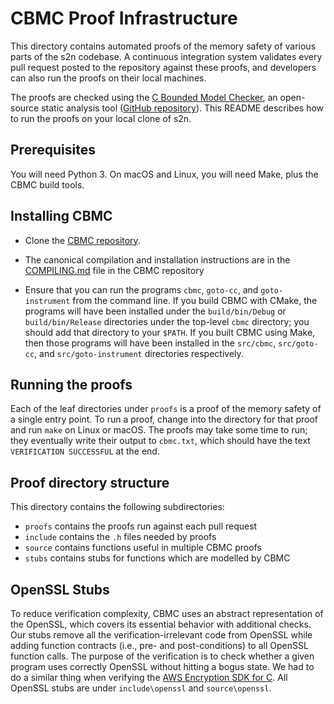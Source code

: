 CBMC Proof Infrastructure
=========================

This directory contains automated proofs of the memory safety of various parts
of the s2n codebase. A continuous integration system validates every
pull request posted to the repository against these proofs, and developers can
also run the proofs on their local machines.

The proofs are checked using the
[C Bounded Model Checker](http://www.cprover.org/cbmc/), an open-source static
analysis tool
([GitHub repository](https://github.com/diffblue/cbmc)). This README describes
how to run the proofs on your local clone of s2n.


Prerequisites
-------------

You will need Python 3.
On macOS and Linux, you will need Make, plus the CBMC build tools.


Installing CBMC
---------------

- Clone the [CBMC repository](https://github.com/diffblue/cbmc).

- The canonical compilation and installation instructions are in the
  [COMPILING.md](https://github.com/diffblue/cbmc/blob/develop/COMPILING.md)
  file in the CBMC repository

- Ensure that you can run the programs `cbmc`, `goto-cc`, and `goto-instrument` from the command line.
  If you build CBMC with CMake, the programs will have been installed under the
  `build/bin/Debug` or `build/bin/Release` directories under the top-level `cbmc` directory; you
  should add that directory to your `$PATH`.
  If you built CBMC using Make, then those programs will have been installed in the `src/cbmc`, `src/goto-cc`, and `src/goto-instrument` directories respectively.


Running the proofs
------------------

Each of the leaf directories under `proofs` is a proof of the memory safety of a single entry point.
To run a proof, change into the directory for that proof and run `make` on Linux or macOS.
The proofs may take some time to run; they eventually write their output to `cbmc.txt`, which should have the text `VERIFICATION SUCCESSFUL` at the end.


Proof directory structure
-------------------------

This directory contains the following subdirectories:

- `proofs` contains the proofs run against each pull request
- `include` contains the `.h` files needed by proofs
- `source` contains functions useful in multiple CBMC proofs
- `stubs` contains stubs for functions which are modelled by CBMC

OpenSSL Stubs
-------------

To reduce verification complexity, CBMC uses an abstract representation of the OpenSSL, which covers its essential behavior with additional checks.
Our stubs remove all the verification-irrelevant code from OpenSSL while adding function contracts (i.e., pre- and post-conditions) to all OpenSSL function calls.
The purpose of the verification is to check whether a given program uses correctly OpenSSL without hitting a bogus state.
We had to do a similar thing when verifying the [AWS Encryption SDK for C](https://github.com/aws/aws-encryption-sdk-c/tree/master/.cbmc-batch/include/openssl).
All OpenSSL stubs are under `include\openssl` and `source\openssl`.
